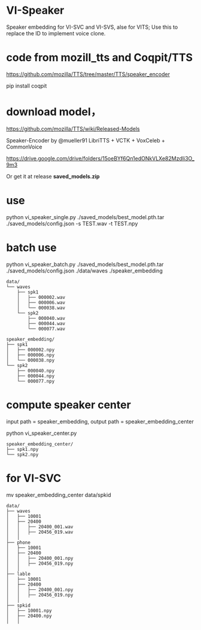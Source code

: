 # VI-Speaker
Speaker embedding for VI-SVC and VI-SVS, alse for VITS; Use this to replace the ID to implement voice clone.

# code from mozill_tts and Coqpit/TTS
https://github.com/mozilla/TTS/tree/master/TTS/speaker_encoder

pip install coqpit

# download model，
https://github.com/mozilla/TTS/wiki/Released-Models

Speaker-Encoder by @mueller91	LibriTTS + VCTK + VoxCeleb + CommonVoice

https://drive.google.com/drive/folders/15oeBYf6Qn1edONkVLXe82MzdIi3O_9m3

Or get it at release **saved_models.zip** 

# use
python vi_speaker_single.py ./saved_models/best_model.pth.tar ./saved_models/config.json -s TEST.wav -t TEST.npy

# batch use
python vi_speaker_batch.py ./saved_models/best_model.pth.tar ./saved_models/config.json ./data/waves ./speaker_embedding

    data/
    └── waves
        ├── spk1
        │   ├── 000002.wav
        │   ├── 000006.wav
        │   └── 000038.wav
        └── spk2
            ├── 000040.wav
            ├── 000044.wav
            └── 000077.wav

    speaker_embedding/
    ├── spk1
    │   ├── 000002.npy
    │   ├── 000006.npy
    │   └── 000038.npy
    └── spk2
        ├── 000040.npy
        ├── 000044.npy
        └── 000077.npy

# compute speaker center
input path = speaker_embedding, output path = speaker_embedding_center

python vi_speaker_center.py

    speaker_embedding_center/
    ├── spk1.npy
    └── spk2.npy


# for VI-SVC
mv speaker_embedding_center data/spkid

    data/
    ├── waves
    │   ├── 10001
    │   ├── 20400
    │   │   ├── 20400_001.wav
    │   │   ├── 20456_019.wav
    │   │   
    ├── phone
    │   ├── 10001
    │   ├── 20400
    │   │   ├── 20400_001.npy
    │   │   ├── 20456_019.npy
    │   │   
    ├── lable
    │   ├── 10001
    │   ├── 20400
    │   │   ├── 20400_001.npy
    │   │   ├── 20456_019.npy
    │   │   
    ├── spkid
    │   ├── 10001.npy
    │   ├── 20400.npy
    │   │   



